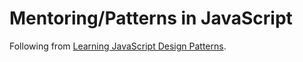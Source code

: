 # Mentoring/Patterns in JavaScript

Following from [Learning JavaScript Design Patterns](http://addyosmani.com/resources/essentialjsdesignpatterns/book/).